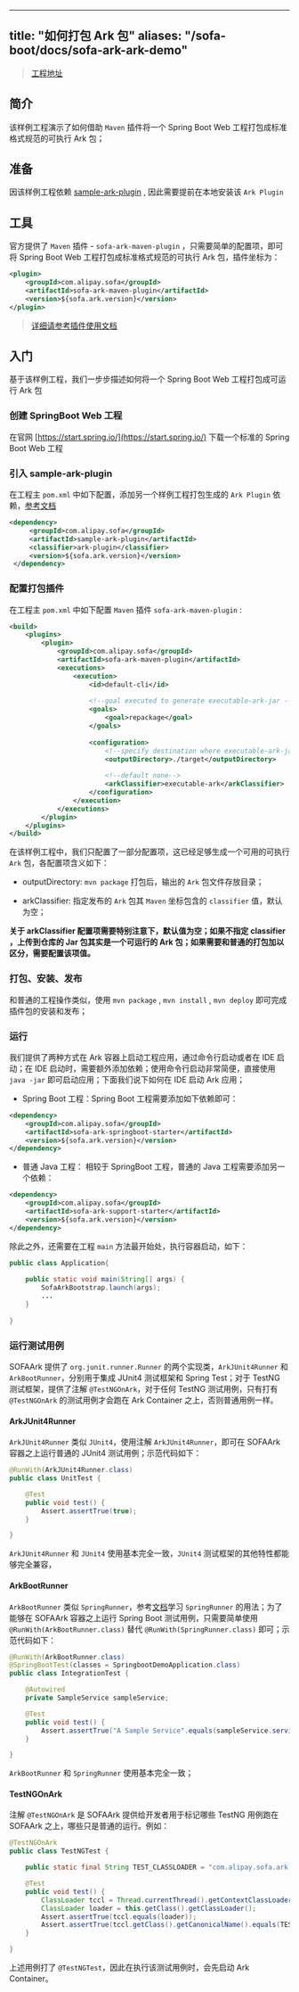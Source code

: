 
---
title: "如何打包 Ark 包"
aliases: "/sofa-boot/docs/sofa-ark-ark-demo"
---


> [工程地址](https://github.com/sofastack/sofa-ark/tree/master/sofa-ark-samples/sample-springboot-ark)

## 简介
该样例工程演示了如何借助 `Maven` 插件将一个 Spring Boot Web 工程打包成标准格式规范的可执行 Ark 包；

## 准备
因该样例工程依赖 [sample-ark-plugin](https://github.com/sofastack/sofa-ark/tree/master/sofa-ark-samples/sample-ark-plugin) , 因此需要提前在本地安装该 `Ark Plugin` 

## 工具
官方提供了 `Maven` 插件 - `sofa-ark-maven-plugin` ，只需要简单的配置项，即可将 Spring Boot Web 工程打包成标准格式规范的可执行 Ark 包，插件坐标为：

```xml
<plugin>
    <groupId>com.alipay.sofa</groupId>
    <artifactId>sofa-ark-maven-plugin</artifactId>
    <version>${sofa.ark.version}</version>
</plugin>
```

> [详细请参考插件使用文档](../sofa-ark-ark-jar)


## 入门
基于该样例工程，我们一步步描述如何将一个 Spring Boot Web 工程打包成可运行 Ark 包

### 创建 SpringBoot Web 工程
在官网 [https://start.spring.io/](https://start.spring.io/) 下载一个标准的 Spring Boot Web 工程

### 引入 sample-ark-plugin
在工程主 `pom.xml` 中如下配置，添加另一个样例工程打包生成的 `Ark Plugin` 依赖，[参考文档](../sofa-ark-ark-plugin-demo) 

```xml
<dependency>
     <groupId>com.alipay.sofa</groupId>
     <artifactId>sample-ark-plugin</artifactId>
     <classifier>ark-plugin</classifier>
     <version>${sofa.ark.version}</version>
 </dependency>
```

### 配置打包插件
在工程主 `pom.xml` 中如下配置 `Maven` 插件 `sofa-ark-maven-plugin` :

```xml
<build>
    <plugins>
        <plugin>
            <groupId>com.alipay.sofa</groupId>
            <artifactId>sofa-ark-maven-plugin</artifactId>
            <executions>
                <execution>
                    <id>default-cli</id>
                    
                    <!--goal executed to generate executable-ark-jar -->
                    <goals>
                        <goal>repackage</goal>
                    </goals>
                    
                    <configuration>
                        <!--specify destination where executable-ark-jar will be saved, default saved to ${project.build.directory}-->
                        <outputDirectory>./target</outputDirectory>
                        
                        <!--default none-->
                        <arkClassifier>executable-ark</arkClassifier>
                    </configuration>
                </execution>
            </executions>
        </plugin>
    </plugins>
</build>
```

在该样例工程中，我们只配置了一部分配置项，这已经足够生成一个可用的可执行 `Ark` 包，各配置项含义如下：
* outputDirectory: `mvn package` 打包后，输出的 `Ark` 包文件存放目录；

* arkClassifier: 指定发布的 `Ark` 包其 `Maven` 坐标包含的 `classifier` 值，默认为空；

**关于 arkClassifier 配置项需要特别注意下，默认值为空；如果不指定 classifier ，上传到仓库的 Jar 包其实是一个可运行的 Ark 包；如果需要和普通的打包加以区分，需要配置该项值。**

### 打包、安装、发布
和普通的工程操作类似，使用 `mvn package` , `mvn install` , `mvn deploy` 即可完成插件包的安装和发布；

### 运行
我们提供了两种方式在 Ark 容器上启动工程应用，通过命令行启动或者在 IDE 启动；在 IDE 启动时，需要额外添加依赖；使用命令行启动非常简便，直接使用 `java -jar` 即可启动应用；下面我们说下如何在 IDE 启动 Ark 应用；

* Spring Boot 工程：Spring Boot 工程需要添加如下依赖即可：

```xml
<dependency>
    <groupId>com.alipay.sofa</groupId>
    <artifactId>sofa-ark-springboot-starter</artifactId>
    <version>${sofa.ark.version}</version>
</dependency>
```

* 普通 Java 工程： 相较于 SpringBoot 工程，普通的 Java  工程需要添加另一个依赖：

```xml
<dependency>
    <groupId>com.alipay.sofa</groupId>
    <artifactId>sofa-ark-support-starter</artifactId>
    <version>${sofa.ark.version}</version>
</dependency>
```

除此之外，还需要在工程 `main` 方法最开始处，执行容器启动，如下：

```java
public class Application{
    
    public static void main(String[] args) { 
        SofaArkBootstrap.launch(args);
        ...
    }
    
}
```

### 运行测试用例
SOFAArk 提供了 `org.junit.runner.Runner` 的两个实现类，`ArkJUnit4Runner` 和 `ArkBootRunner`，分别用于集成 JUnit4 测试框架和 Spring Test；对于 TestNG 测试框架，提供了注解 `@TestNGOnArk`，对于任何 TestNG 测试用例，只有打有 `@TestNGOnArk` 的测试用例才会跑在 Ark Container 之上，否则普通用例一样。

#### ArkJUnit4Runner
`ArkJUnit4Runner` 类似 `JUnit4`，使用注解 `ArkJUnit4Runner`，即可在 SOFAArk 容器之上运行普通的 JUnit4 测试用例；示范代码如下：

```java
@RunWith(ArkJUnit4Runner.class)
public class UnitTest {

    @Test
    public void test() {
        Assert.assertTrue(true);
    }

}
```

`ArkJUnit4Runner` 和 `JUnit4` 使用基本完全一致，`JUnit4` 测试框架的其他特性都能够完全兼容，

#### ArkBootRunner
`ArkBootRunner` 类似 `SpringRunner`，参考[文档](https://docs.spring.io/spring-boot/docs/current/reference/html/boot-features-testing.html)学习 `SpringRunner` 的用法；为了能够在 SOFAArk 容器之上运行 Spring Boot 测试用例，只需要简单使用 `@RunWith(ArkBootRunner.class)` 替代 `@RunWith(SpringRunner.class)` 即可；示范代码如下：

```java
@RunWith(ArkBootRunner.class)
@SpringBootTest(classes = SpringbootDemoApplication.class)
public class IntegrationTest {

    @Autowired
    private SampleService sampleService;

    @Test
    public void test() {
        Assert.assertTrue("A Sample Service".equals(sampleService.service()));
    }

}
```

`ArkBootRunner` 和 `SpringRunner` 使用基本完全一致；

#### TestNGOnArk
注解 `@TestNGOnArk` 是 SOFAArk 提供给开发者用于标记哪些 TestNG 用例跑在 SOFAArk 之上，哪些只是普通的运行。例如：

```java
@TestNGOnArk
public class TestNGTest {

    public static final String TEST_CLASSLOADER = "com.alipay.sofa.ark.container.test.TestClassLoader";

    @Test
    public void test() {
        ClassLoader tccl = Thread.currentThread().getContextClassLoader();
        ClassLoader loader = this.getClass().getClassLoader();
        Assert.assertTrue(tccl.equals(loader));
        Assert.assertTrue(tccl.getClass().getCanonicalName().equals(TEST_CLASSLOADER));
    }

}
```

上述用例打了 `@TestNGTest`，因此在执行该测试用例时，会先启动 Ark Container。
